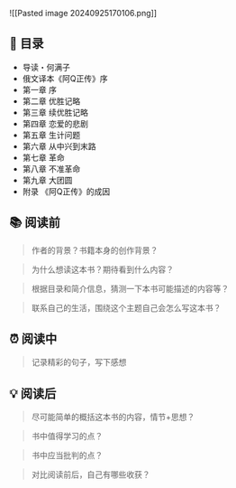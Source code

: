 ![[Pasted image 20240925170106.png]]
## 📑 目录
* 导读・何满子  
* 俄文译本《阿Q正传》序  
* 第一章 序  
* 第二章 优胜记略  
* 第三章 续优胜记略  
* 第四章 恋爱的悲剧  
* 第五章 生计问题  
* 第六章 从中兴到末路  
* 第七章 革命  
* 第八章 不准革命  
* 第九章 大团圆 
* 附录 《阿Q正传》的成因
## 📚 阅读前
> 作者的背景？书籍本身的创作背景？

> 为什么想读这本书？期待看到什么内容？

> 根据目录和简介信息，猜测一下本书可能描述的内容等？

> 联系自己的生活，围绕这个主题自己会怎么写这本书？
## ⏰ 阅读中
> 记录精彩的句子，写下感想
##  💡 阅读后
> 尽可能简单的概括这本书的内容，情节+思想？

> 书中值得学习的点？

> 书中应当批判的点？

> 对比阅读前后，自己有哪些收获？ 
